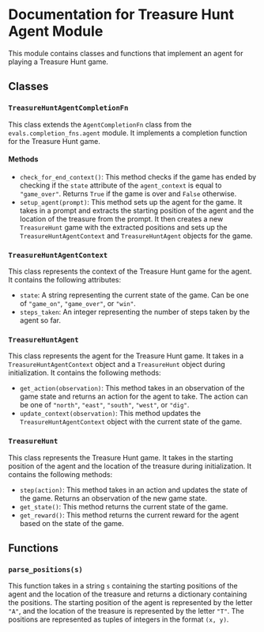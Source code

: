# Documentation for Treasure Hunt Agent Module

This module contains classes and functions that implement an agent for playing a Treasure Hunt game.
## Classes
### `TreasureHuntAgentCompletionFn`

This class extends the `AgentCompletionFn` class from the `evals.completion_fns.agent` module. It implements a completion function for the Treasure Hunt game.
#### Methods 
- `check_for_end_context()`: This method checks if the game has ended by checking if the `state` attribute of the `agent_context` is equal to `"game_over"`. Returns `True` if the game is over and `False` otherwise. 
- `setup_agent(prompt)`: This method sets up the agent for the game. It takes in a prompt and extracts the starting position of the agent and the location of the treasure from the prompt. It then creates a new `TreasureHunt` game with the extracted positions and sets up the `TreasureHuntAgentContext` and `TreasureHuntAgent` objects for the game.
### `TreasureHuntAgentContext`

This class represents the context of the Treasure Hunt game for the agent. It contains the following attributes: 
- `state`: A string representing the current state of the game. Can be one of `"game_on"`, `"game_over"`, or `"win"`. 
- `steps_taken`: An integer representing the number of steps taken by the agent so far.
### `TreasureHuntAgent`

This class represents the agent for the Treasure Hunt game. It takes in a `TreasureHuntAgentContext` object and a `TreasureHunt` object during initialization. It contains the following methods: 
- `get_action(observation)`: This method takes in an observation of the game state and returns an action for the agent to take. The action can be one of `"north"`, `"east"`, `"south"`, `"west"`, or `"dig"`. 
- `update_context(observation)`: This method updates the `TreasureHuntAgentContext` object with the current state of the game.
### `TreasureHunt`

This class represents the Treasure Hunt game. It takes in the starting position of the agent and the location of the treasure during initialization. It contains the following methods: 
- `step(action)`: This method takes in an action and updates the state of the game. Returns an observation of the new game state. 
- `get_state()`: This method returns the current state of the game. 
- `get_reward()`: This method returns the current reward for the agent based on the state of the game.
## Functions
### `parse_positions(s)`

This function takes in a string `s` containing the starting positions of the agent and the location of the treasure and returns a dictionary containing the positions. The starting position of the agent is represented by the letter `"A"`, and the location of the treasure is represented by the letter `"T"`. The positions are represented as tuples of integers in the format `(x, y)`.
